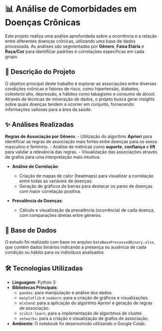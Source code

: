 # 📊 Análise de Comorbidades em Doenças Crônicas

Este projeto realiza uma análise aprofundada sobre a ocorrência e a relação entre diferentes doenças crônicas, utilizando uma base de dados processada. As análises são segmentadas por **Gênero**, **Faixa Etária** e **Raça/Cor** para identificar padrões e correlações específicas em cada grupo.

## 📜 Descrição do Projeto

O objetivo principal deste trabalho é explorar as associações entre diversas condições crônicas e fatores de risco, como hipertensão, diabetes, colesterol alto, depressão, e hábitos como tabagismo e consumo de álcool. Através de técnicas de mineração de dados, o projeto busca gerar insights sobre quais doenças tendem a ocorrer em conjunto, fornecendo informações valiosas para a área da saúde.

## ✨ Análises Realizadas

**Regras de Associação por Gênero**:
    -   Utilização do algoritmo **Apriori** para identificar as regras de associação mais fortes entre doenças para os sexos masculino e feminino.
    -   Análise de métricas como **suporte**, **confiança** e **lift** para validar a relevância das regras.
    -   Visualização das associações através de grafos para uma interpretação mais intuitiva.

-   **Análise de Correlação**:
    -   Criação de mapas de calor (heatmaps) para visualizar a correlação entre todas as variáveis de doenças.
    -   Geração de gráficos de barras para destacar os pares de doenças com maior correlação positiva.

-   **Prevalência de Doenças**:
    -   Cálculo e visualização da prevalência (ocorrência) de cada doença, com comparações diretas entre gêneros.

## 💾 Base de Dados

O estudo foi realizado com base no arquivo `DataBaseProcessedBinary.xlsx`, que contém dados binários indicando a presença ou ausência de cada condição ou hábito para os indivíduos analisados.

## 🛠️ Tecnologias Utilizadas

-   **Linguagem**: Python 3
-   **Bibliotecas Principais**:
    -   `pandas`: para manipulação e análise dos dados.
    -   `matplotlib` e `seaborn`: para a criação de gráficos e visualizações.
    -   `mlxtend`: para a aplicação do algoritmo Apriori e geração de regras de associação.
    -   `scikit-learn`: para a implementação de algoritmos de cluster.
    -   `networkx`: para a criação e visualização de grafos de associação.
-   **Ambiente**: O notebook foi desenvolvido utilizando o Google Colab.
